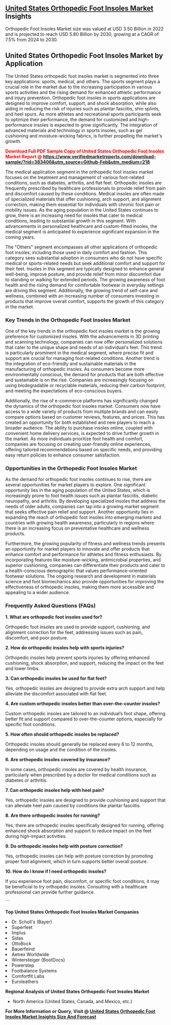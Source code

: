 <h2><a href="https://www.verifiedmarketreports.com/download-sample/?rid=383406&amp;utm_source=Github-Feb&amp;utm_medium=218" target="_blank">United States Orthopedic Foot Insoles Market</a> Insights</h2><p>Orthopedic Foot Insoles Market size was valued at USD 3.50 Billion in 2022 and is projected to reach USD 5.80 Billion by 2030, growing at a CAGR of 7.5% from 2024 to 2030.</p><p> <h2>United States Orthopedic Foot Insoles Market by Application</h2> <p>The United States orthopedic foot insoles market is segmented into three key applications: sports, medical, and others. The sports segment plays a crucial role in the market due to the increasing participation in various sports activities and the rising demand for enhanced athletic performance and injury prevention. Orthopedic foot insoles in sports applications are designed to improve comfort, support, and shock absorption, while also aiding in reducing the risk of injuries such as plantar fasciitis, shin splints, and heel spurs. As more athletes and recreational sports participants seek to optimize their performance, the demand for customized and high-performance insoles is expected to grow significantly. The integration of advanced materials and technology in sports insoles, such as gel cushioning and moisture-wicking fabrics, is further propelling the market's growth. <strong><p><span class=""><span style="color: #ff0000;"><strong>Download Full PDF Sample Copy of United States Orthopedic Foot Insoles Market Report</strong> @ </span><a href="https://www.verifiedmarketreports.com/download-sample/?rid=383406&amp;utm_source=Github-Feb&amp;utm_medium=218" target="_blank">https://www.verifiedmarketreports.com/download-sample/?rid=383406&amp;utm_source=Github-Feb&amp;utm_medium=218</a></span></p></strong></p> <p>The medical application segment in the orthopedic foot insoles market focuses on the treatment and management of various foot-related conditions, such as diabetes, arthritis, and flat feet. Orthopedic insoles are frequently prescribed by healthcare professionals to provide relief from pain and discomfort caused by these conditions. Medical insoles are often made of specialized materials that offer cushioning, arch support, and alignment correction, making them essential for individuals with chronic foot pain or mobility issues. As the aging population in the United States continues to grow, there is an increasing need for insoles that cater to medical conditions, leading to substantial growth in this segment. With advancements in personalized healthcare and custom-fitted insoles, the medical segment is anticipated to experience significant expansion in the coming years.</p> <p>The "Others" segment encompasses all other applications of orthopedic foot insoles, including those used in daily comfort and fashion. This category sees substantial adoption in consumers who do not have specific medical or sports-related needs but seek additional comfort and support for their feet. Insoles in this segment are typically designed to enhance general well-being, improve posture, and provide relief from minor discomfort due to standing or walking for extended periods. The growing awareness of foot health and the rising demand for comfortable footwear in everyday settings are driving this segment. Additionally, the growing trend of self-care and wellness, combined with an increasing number of consumers investing in products that improve overall comfort, supports the growth of this category in the market.</p> <h3>Key Trends in the Orthopedic Foot Insoles Market</h3> <p>One of the key trends in the orthopedic foot insoles market is the growing preference for customized insoles. With the advancements in 3D printing and scanning technology, companies can now offer personalized solutions that cater to the unique shape and needs of an individual's feet. This trend is particularly prominent in the medical segment, where precise fit and support are crucial for managing foot-related conditions. Another trend is the integration of eco-friendly and sustainable materials in the manufacturing of orthopedic insoles. As consumers become more environmentally conscious, the demand for products that are both effective and sustainable is on the rise. Companies are increasingly focusing on using biodegradable or recyclable materials, reducing their carbon footprint, and meeting the expectations of eco-conscious buyers.</p> <p>Additionally, the rise of e-commerce platforms has significantly changed the dynamics of the orthopedic foot insoles market. Consumers now have access to a wide variety of products from multiple brands and can easily compare options based on customer reviews, features, and prices. This has created an opportunity for both established and new players to reach a broader audience. The ability to purchase insoles online, coupled with convenient home delivery services, is expected to drive further growth in the market. As more individuals prioritize foot health and comfort, companies are focusing on creating user-friendly online experiences, offering tailored recommendations based on specific needs, and providing easy return policies to enhance consumer satisfaction.</p> <h3>Opportunities in the Orthopedic Foot Insoles Market</h3> <p>As the demand for orthopedic foot insoles continues to rise, there are several opportunities for market players to explore. One significant opportunity lies in the aging population of the United States, which is increasingly prone to foot health issues such as plantar fasciitis, diabetic neuropathy, and arthritis. By developing specialized insoles that address the needs of older adults, companies can tap into a growing market segment that seeks effective pain relief and support. Another opportunity lies in expanding the reach of orthopedic foot insoles into emerging markets and countries with growing health awareness, particularly in regions where there is an increasing focus on preventative healthcare and wellness products.</p> <p>Furthermore, the growing popularity of fitness and wellness trends presents an opportunity for market players to innovate and offer products that enhance comfort and performance for athletes and fitness enthusiasts. By incorporating features like moisture-wicking, antimicrobial properties, and superior cushioning, companies can differentiate their products and cater to a health-conscious demographic that values performance-oriented footwear solutions. The ongoing research and development in materials science and foot biomechanics also provide opportunities for improving the effectiveness of orthopedic insoles, making them more accessible and appealing to a wider audience.</p> <h3>Frequently Asked Questions (FAQs)</h3> <p><strong>1. What are orthopedic foot insoles used for?</strong></p> <p>Orthopedic foot insoles are used to provide support, cushioning, and alignment correction for the feet, addressing issues such as pain, discomfort, and poor posture.</p> <p><strong>2. How do orthopedic insoles help with sports injuries?</strong></p> <p>Orthopedic insoles help prevent sports injuries by offering enhanced cushioning, shock absorption, and support, reducing the impact on the feet and lower limbs.</p> <p><strong>3. Can orthopedic insoles be used for flat feet?</strong></p> <p>Yes, orthopedic insoles are designed to provide extra arch support and help alleviate the discomfort associated with flat feet.</p> <p><strong>4. Are custom orthopedic insoles better than over-the-counter insoles?</strong></p> <p>Custom orthopedic insoles are tailored to an individual’s foot shape, offering better fit and support compared to over-the-counter options, especially for specific foot conditions.</p> <p><strong>5. How often should orthopedic insoles be replaced?</strong></p> <p>Orthopedic insoles should generally be replaced every 6 to 12 months, depending on usage and the condition of the insoles.</p> <p><strong>6. Are orthopedic insoles covered by insurance?</strong></p> <p>In some cases, orthopedic insoles are covered by health insurance, particularly when prescribed by a doctor for medical conditions such as diabetes or arthritis.</p> <p><strong>7. Can orthopedic insoles help with heel pain?</strong></p> <p>Yes, orthopedic insoles are designed to provide cushioning and support that can alleviate heel pain caused by conditions like plantar fasciitis.</p> <p><strong>8. Are there orthopedic insoles for running?</strong></p> <p>Yes, there are orthopedic insoles specifically designed for running, offering enhanced shock absorption and support to reduce impact on the feet during high-impact activities.</p> <p><strong>9. Do orthopedic insoles help with posture correction?</strong></p> <p>Yes, orthopedic insoles can help with posture correction by promoting proper foot alignment, which in turn supports better overall posture.</p> <p><strong>10. How do I know if I need orthopedic insoles?</strong></p> <p>If you experience foot pain, discomfort, or specific foot conditions, it may be beneficial to try orthopedic insoles. Consulting with a healthcare professional can provide further guidance.</p> ```</p><p><strong>Top United States Orthopedic Foot Insoles Market Companies</strong></p><div data-test-id=""><p><li>Dr. Scholl's (Bayer)</li><li> Superfeet</li><li> Implus</li><li> Sidas</li><li> OttoBock</li><li> Bauerfeind</li><li> Aetrex Worldwide</li><li> Wintersteiger (BootDocs)</li><li> Powerstep</li><li> Footbalance Systems</li><li> Comfortfit Labs</li><li> Euroleathers</li></p><div><strong>Regional Analysis of&nbsp;United States Orthopedic Foot Insoles Market</strong></div><ul><li dir="ltr"><p dir="ltr">North America&nbsp;(United States, Canada, and Mexico, etc.)</p></li></ul><p><strong>For More Information or Query, Visit @&nbsp;</strong><strong><a href="https://www.verifiedmarketreports.com/product/orthopedic-foot-insoles-market/?utm_source=Github-Feb&amp;utm_medium=218" target="_blank">United States Orthopedic Foot Insoles Market Insights Size And Forecast</a></strong></p></div>

